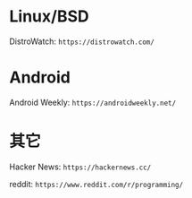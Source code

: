 # Linux/BSD

DistroWatch: `https://distrowatch.com/`

# Android

Android Weekly: `https://androidweekly.net/`

# 其它

Hacker News: `https://hackernews.cc/`

reddit: `https://www.reddit.com/r/programming/`
